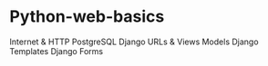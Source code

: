 # Python-web-basics

Internet & HTTP
PostgreSQL
Django
URLs & Views
Models
Django Templates
Django Forms
